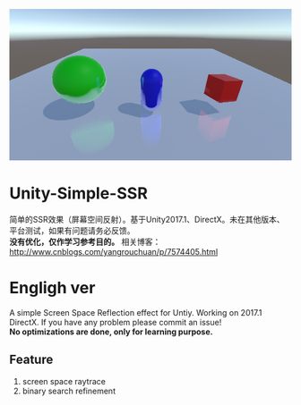 ![emmmmmmm](Image.png)
# Unity-Simple-SSR
简单的SSR效果（屏幕空间反射）。基于Unity2017.1、DirectX。未在其他版本、平台测试，如果有问题请务必反馈。   
**没有优化，仅作学习参考目的。**
相关博客：http://www.cnblogs.com/yangrouchuan/p/7574405.html

# Engligh ver
A simple Screen Space Reflection effect for Untiy. Working on 2017.1 DirectX. If you have any problem please commit an issue!  
**No optimizations are done, only for learning purpose.**

## Feature
1. screen space raytrace
2. binary search refinement
